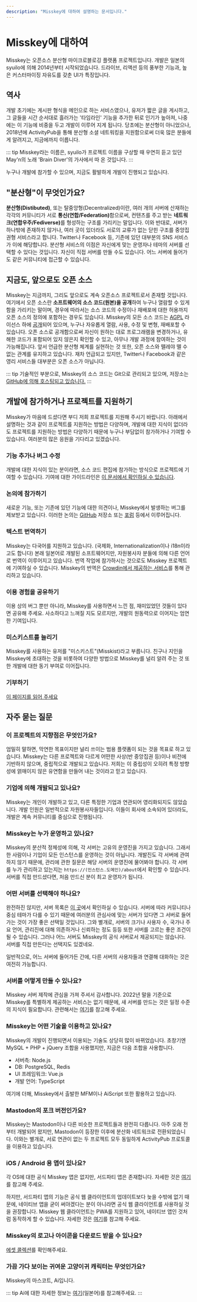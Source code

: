 ```yaml
---
description: "Misskey에 대하여 설명하는 문서입니다."
---
```


# Misskey에 대하여
Misskey는 오픈소스 분산형 마이크로블로깅 플랫폼 프로젝트입니다.
개발은 일본의 syuilo에 의해 2014년부터 시작되었습니다.
드라이브, 리액션 등의 풍부한 기능과, 높은 커스터마이징 자유도를 갖춘 UI가 특징입니다.

## 역사
개발 초기에는 게시판 형식을 메인으로 하는 서비스였으나, 유저가 짧은 글을 게시하고, 그 글들을 시간 순서대로 흘러가는 '타임라인' 기능을 추가한 뒤로 인기가 높아져, 나중에는 이 기능에 비중을 두고 개발이 이루어 지게 됩니다.
당초에는 분산형이 아니었으나, 2018년에 ActivityPub을 통해 분산형 소셜 네트워킹을 지원함으로써 더욱 많은 분들에게 알려지고, 지금에까지 이릅니다.

::: tip
Misskey라는 이름은, syuilo가 프로젝트 이름을 구상할 때 우연히 듣고 있던 May'n의 노래 'Brain Diver'의 가사에서 따 온 것입니다.
:::

누구나 개발에 참가할 수 있으며, 지금도 활발하게 개발이 진행되고 있습니다.

## "분산형"이 무엇인가요?
<b>분산형(Distibuted)</b>, 또는 탈중앙형(Decentralized)이란, 여러 개의 서버에 산재하는 각각의 커뮤니티가 서로 <b>통신(연합/Federation)</b>함으로써, 컨텐츠를 주고 받는 <b>네트워크(연합우주/Fediverse)</b>를 형성하는 구조를 가리키는 말입니다.
이와 반대로, 서버가 하나밖에 존재하지 않거나, 여러 곳이 있더라도 서로의 교류가 없는 닫힌 구조를 중앙집권형 서비스라고 합니다. Twitter나 Facebook 등, 기존에 있던 대부분의 SNS 서비스가 이에 해당합니다.
분산형 서비스의 이점은 자신에게 맞는 운영자나 테마의 서버를 선택할 수 있다는 것입니다. 자신이 직접 서버를 만들 수도 있습니다. 어느 서버에 들어가도 같은 커뮤니티에 접근할 수 있습니다.

## 지금도, 앞으로도 오픈 소스
Misskey는 지금까지, 그리도 앞으로도 계속 오픈소스 프로젝트로서 존재할 것입니다. 여기에서 오픈 소스란 <b>소프트웨어의 소스 코드(원본)을 공개</b>하여 누구나 열람할 수 있게 함을 가리키는 말이며, 경우에 따라서는 소스 코드의 수정이나 재배포에 대한 허용까지 오픈 소스의 정의에 포함하는 경우도 있습니다.
Misskey의 모든 소스 코드는 [AGPL](https://github.com/misskey-dev/misskey/blob/develop/LICENSE) 라이선스 하에 [공개](https://github.com/misskey-dev)되어 있으며, 누구나 자유롭게 열람, 사용, 수정 및 변형, 재배포할 수 있습니다.
오픈 소스로 공개함으로써 자신이 원하는 대로 프로그래램을 변경하거나, 유해한 코드가 포함되어 있지 않은지 확인할 수 있고, 아무나 개발 과정에 참여하는 것이 가능해집니다.
앞서 언급한 분산형 체계를 실현하는 것 또한, 오픈 소스와 뗄레야 뗄 수 없는 관계를 유지하고 있습니다.
재차 언급되고 있지만, Twitter나 Facebook과 같은 영리 서비스들 대부분은 오픈 소스가 아닙니다.

::: tip
기술적인 부분으로, Misskey의 소스 코드는 Git으로 관리되고 있으며, 저장소는 [GitHub에 의해 호스팅되고 있습니다.](https://github.com/misskey-dev)
:::

## 개발에 참가하거나 프로젝트를 지원하기
Misskey가 마음에 드셨다면 부디 저희 프로젝트를 지원해 주시기 바랍니다. 아래에서 설명하는 것과 같이 프로젝트를 지원하는 방법은 다양하며, 개발에 대한 지식이 없더라도 프로젝트를 지원하는 방법은 다양하기 때문에 누구나 부담없이 참가하거나 기여할 수 있습니다. 여러분의 많은 응원을 기다리고 있겠습니다.

### 기능 추가나 버그 수정
개발에 대한 지식이 있는 분이라면, 소스 코드 편집에 참가하는 방식으로 프로젝트에 기여할 수 있습니다.
기여에 대한 가이드라인은 [이 문서에서 확인하실 수 있습니다](https://github.com/misskey-dev/misskey/blob/develop/CONTRIBUTING.md).

### 논의에 참가하기
새로운 기능, 또는 기존에 있던 기능에 대한 의견이나, Misskey에서 발생하는 버그를 제보받고 있습니다.
이러한 논의는 [GitHub](https://github.com/misskey-dev) 저장소 또는 [포럼](https://forum.misskey.io/) 등에서 이루어집니다.

### 텍스트 번역하기
Misskey는 다국어를 지원하고 있습니다. (국제화, Internationalization이나 i18n이라고도 합니다) 본래 일본어로 개발된 소프트웨어지만, 자원봉사자 분들에 의해 다른 언어로 번역이 이루어지고 있습니다.
번역 작업에 참가하시는 것으로도 Misskey 프로젝트에 기여하실 수 있습니다.
Misskey의 번역은 [Crowdin에서 제공하는 서비스](https://crowdin.com/project/misskey)를 통해 관리하고 있습니다.

### 이용 경험을 공유하기
이용 상의 버그 뿐만 아니라, Misskey를 사용하면서 느낀 점, 재미있었던 것들이 있다면 공유해 주세요. 사소하다고 느껴질 지도 모르지만, 개발의 원동력으로 이어지는 엄연한 기여입니다.

### 미스키스트를 늘리기
Misskey를 사용하는 유저를 "미스키스트"(Misskist)라고 부릅니다.
친구나 지인을 Misskey에 초대하는 것을 비롯하여 다양한 방법으로 Misskey를 널리 알려 주는 것 또한 개발에 대한 동기 부여로 이어집니다.

### 기부하기
[이 페이지를 읽어 주세요](./donate.md)

## 자주 묻는 질문
### 이 프로젝트의 지향점은 무엇인가요?
엄밀히 말하면, 막연한 목표이지만 널리 쓰이는 범용 플랫폼이 되는 것을 목표로 하고 있습니다.
Misskey는 다른 프로젝트와 다르게 어떤한 사상(반 중앙집권 등)이나 비전에 기반하지 않으며, 중립적으로 개발되고 있습니다.
저희는 이 중립성이 오히려 특정 방향성에 얽매이지 않은 유연함을 만들어 내는 것이라고 믿고 있습니다.

<!-- TODO: Link to Roadmaps -->

### 기업에 의해 개발되고 있나요?
Misskey는 개인이 개발하고 있고, 다른 특정한 기업과 연관되어 영리화되지도 않았습니다.
개발 인원은 일반적으로 자원봉사자들입니다. 이들이 회사에 소속되어 있더라도, 개발은 계속 커뮤니티를 중심으로 진행됩니다.

### Misskey는 누가 운영하고 있나요?
Misskey의 분산적 정체성에 의해, 각 서버는 고유의 운영진을 가지고 있습니다. 그래서 한 사람이나 기업이 모든 인스턴스를 운영하는 것이 아닙니다.
개발진도 각 서버에 관여하지 않기 때문에, 관리에 관한 질문은 해당 서버의 운영진에 물어봐야 합니다.
각 서버를 누가 관리하고 있는지는 `https://(인스턴스.도메인)/about`에서 확인할 수 있습니다.
서버를 직접 만드셨다면, 처음 만드신 분이 최고 운영자가 됩니다.

### 어떤 서버를 선택해야 하나요?
완전하진 않지만, 서버 목록은 [이 곳](../instances.md)에서 확인하실 수 있습니다. 서버에 따라 커뮤니티나 중심 테마가 다를 수 있기 때문에 여러분의 관심사에 맞는 서버가 있다면 그 서버로 들어가는 것이 가장 좋은 선택일 것입니다.
그와 별개로, 서버의 크기나 사용자 수, 국가나 주요 언어, 관리진에 대해 의존하거나 신뢰하는 정도 등등 또한 서버를 고르는 좋은 조건이 될 수 있습니다.
그러나 어느 서버도 Misskey의 공식 서버로서 제공되지는 않습니다.
서버를 직접 만든다는 선택지도 있겠네요.

일반적으로, 어느 서버에 들어가든 간에, 다른 서버의 사용자들과 연결해 대화하는 것은 여전히 가능합니다.

### 서버를 어떻게 만들 수 있나요?
Misskey 서버 제작에 관심을 가져 주셔서 감사합니다.
2022년 말을 기준으로 Misskey를 특별하게 제공하는 서비스는 없기 때문에, 새 서버를 만드는 것은 일정 수준의 지식이 필요합니다.
관련해서는 [여기](./install.md)를 참고해 주세요.

### Misskey는 어떤 기술을 이용하고 있나요?
Misskey의 개발이 진행되면서 이용되는 기술도 상당히 많이 바뀌었습니다.
초창기엔 MySQL + PHP + jQuery 조합을 사용했지만, 지금은 다음 조합을 사용합니다.

- 서버측: Node.js
- DB: PostgreSQL, Redis
- UI 프레임워크: Vue.js
- 개발 언어: TypeScript

여기에 더해, Misskey에서 출발한 MFM이나 AiScript 또한 활용하고 있습니다.

### Mastodon의 포크 버전인가요?
Misskey는 Mastodon이나 다른 비슷한 프로젝트들과 완전히 다릅니다.
아주 오래 전부터 개발되어 왔지만, Mastodon이 등장한 이후에 분산화 네트워크로 전환되었습니다.
이와는 별개로, 서로 연관이 없는 두 프로젝트 모두 동일하게 ActivityPub 프로토콜을 이용하고 있습니다.

### iOS / Android 용 앱이 있나요?
각 OS에 대한 공식 Misskey 앱은 없지만, 서드파티 앱은 존재합니다. 자세한 것은 [여기](./apps.md)를 참고해 주세요.

하지만, 서드파티 앱의 기능은 공식 웹 클라이언트의 업데이트보다 늦을 수밖에 없기 때문에, 네이티브 앱을 굳이 써야겠다는 분이 아니라면 공식 웹 클라이언트를 사용하실 것을 권장합니다.
Misskey 웹 클라이언트는 PWA를 지원하고 있어, 네이티브 앱인 것처럼 동작하게 할 수 있습니다.
자세한 것은 [여기](TODO)를 참고해 주세요.

### Misskey의 로고나 아이콘을 다운로드 받을 수 있나요?
[에셋 콜렉션](../appendix/assets.md)를 확인해주세요.

### 가끔 가다 보이는 귀여운 고양이귀 캐릭터는 무엇인가요?
Misskey의 마스코트, Ai입니다.

::: tip
Ai에 대한 자세한 정보는 [여기](https://xn--931a.moe)(일본어)를 참고해주세요.
:::
